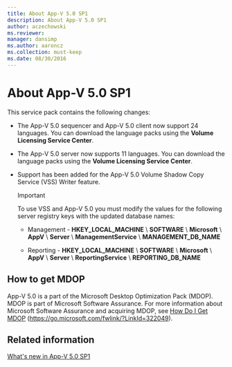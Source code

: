 ```yaml
---
title: About App-V 5.0 SP1
description: About App-V 5.0 SP1
author: aczechowski
ms.reviewer: 
manager: dansimp
ms.author: aaroncz
ms.collection: must-keep
ms.date: 08/30/2016
---
```



# About App-V 5.0 SP1


This service pack contains the following changes:

-   The App-V 5.0 sequencer and App-V 5.0 client now support 24 languages. You can download the language packs using the **Volume Licensing Service Center**.

-   The App-V 5.0 server now supports 11 languages. You can download the language packs using the **Volume Licensing Service Center**.

-   Support has been added for the App-V 5.0 Volume Shadow Copy Service (VSS) Writer feature.

    > [!IMPORTANT]
    > To use VSS and App-V 5.0 you must modify the values for the following server registry keys with the updated database names:

    -   Management - **HKEY\_LOCAL\_MACHINE** \\ **SOFTWARE** \\ **Microsoft** \\ **AppV** \\ **Server** \\ **ManagementService** \\ **MANAGEMENT\_DB\_NAME**

    -   Reporting - **HKEY\_LOCAL\_MACHINE** \\ **SOFTWARE** \\ **Microsoft** \\ **AppV** \\ **Server** \\ **ReportingService** \\ **REPORTING\_DB\_NAME**

     

## How to get MDOP

App-V 5.0 is a part of the Microsoft Desktop Optimization Pack (MDOP). MDOP is part of Microsoft Software Assurance. For more information about Microsoft Software Assurance and acquiring MDOP, see [How Do I Get MDOP](https://go.microsoft.com/fwlink/?LinkId=322049) (https://go.microsoft.com/fwlink/?LinkId=322049).


## Related information

[What's new in App-V 5.0 SP1](whats-new-in-app-v-50-sp1.md)
